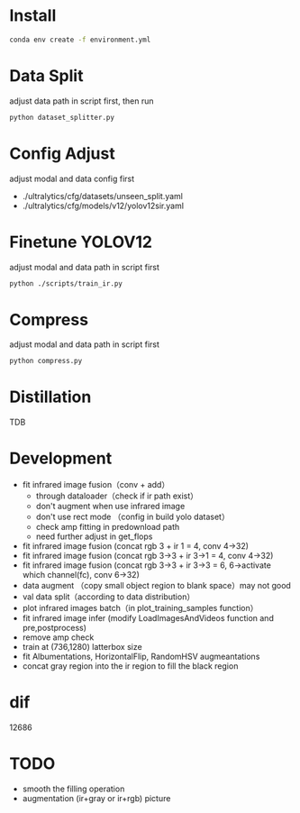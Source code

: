 # Install
```bash
conda env create -f environment.yml
```
# Data Split
adjust data path in script first, then run
```bash
python dataset_splitter.py
```
# Config Adjust
adjust modal and data config first
- ./ultralytics/cfg/datasets/unseen_split.yaml
- ./ultralytics/cfg/models/v12/yolov12sir.yaml
# Finetune YOLOV12
adjust modal and data path in script first
```bash
python ./scripts/train_ir.py
```
# Compress
adjust modal and data path in script first
```bash
python compress.py
```
# Distillation
TDB
# Development
- fit infrared image fusion（conv + add）
  - through dataloader（check if ir path exist）
  - don't augment when use infrared image
  - don't use rect mode （config in build yolo dataset）
  - check amp fitting in predownload path
  - need further adjust in get_flops
- fit infrared image fusion (concat rgb 3 + ir 1 = 4, conv 4->32)
- fit infrared image fusion (concat rgb 3->3 + ir 3->1 = 4, conv 4->32)
- fit infrared image fusion (concat rgb 3->3 + ir 3->3 = 6, 6->activate which channel(fc), conv 6->32)
- data augment （copy small object region to blank space）may not good
- val data split（according to data distribution）
- plot infrared images batch（in plot_training_samples function）
- fit infrared image infer (modify LoadImagesAndVideos function and pre,postprocess)
- remove amp check
- train at (736,1280) latterbox size
- fit Albumentations, HorizontalFlip, RandomHSV augmeantations
- concat gray region into the ir region to fill the black region

# dif
  12686
# TODO
- smooth the filling operation
- augmentation (ir+gray or ir+rgb) picture